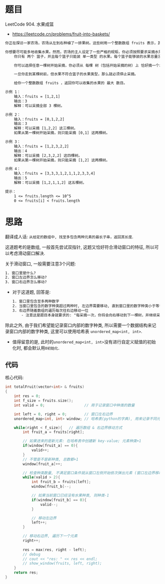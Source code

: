 # 题目
LeetCode 904. 水果成篮
- https://leetcode.cn/problems/fruit-into-baskets/
```txt
你正在探访一家农场，农场从左到右种植了一排果树。这些树用一个整数数组 fruits 表示，其中 fruits[i] 是第 i 棵树上的水果 种类 。

你想要尽可能多地收集水果。然而，农场的主人设定了一些严格的规矩，你必须按照要求采摘水果：
    你只有 两个 篮子，并且每个篮子只能装 单一类型 的水果。每个篮子能够装的水果总量没有限制。

    你可以选择任意一棵树开始采摘，你必须从 每棵 树（包括开始采摘的树）上 恰好摘一个水果 。采摘的水果应当符合篮子中的水果类型。每采摘一次，你将会向右移动到下一棵树，并继续采摘。

    一旦你走到某棵树前，但水果不符合篮子的水果类型，那么就必须停止采摘。

    给你一个整数数组 fruits ，返回你可以收集的水果的 最大 数目。

示例 1：
    输入：fruits = [1,2,1]
    输出：3
    解释：可以采摘全部 3 棵树。

示例 2：
    输入：fruits = [0,1,2,2]
    输出：3
    解释：可以采摘 [1,2,2] 这三棵树。
    如果从第一棵树开始采摘，则只能采摘 [0,1] 这两棵树。

示例 3：
    输入：fruits = [1,2,3,2,2]
    输出：4
    解释：可以采摘 [2,3,2,2] 这四棵树。
    如果从第一棵树开始采摘，则只能采摘 [1,2] 这两棵树。

示例 4：
    输入：fruits = [3,3,3,1,2,1,1,2,3,3,4]
    输出：5
    解释：可以采摘 [1,2,1,1,2] 这五棵树。

提示：
    1 <= fruits.length <= 10^5
    0 <= fruits[i] < fruits.length
```

# 思路
翻译成人话: `从给定的数组中, 找至多包含两种元素的最长子串，返回其长度`.

这道题考的是数组, 一般首先尝试双指针, 这题又恰好符合滑动窗口的特征, 所以可以考虑滑动窗口解决.

关于滑动窗口, 一般需要注意3个问题:
```txt
1. 窗口里是什么?
2. 窗口左边界怎么移动?
3. 窗口右边界怎么移动?
```

- 对于这道题, 回答是:
    ```txt
    1. 窗口里包含至多两种数字
    2. 当窗口里包含的数字种类超过两种时, 左边界需要移动, 直到窗口里的数字种类小于等于两种
    3. 右边界随着数组的遍历每次往右边移动一位
        - 注意这是题目本身就要求的: "每采摘一次，你将会向右移动到下一棵树，并继续采摘。"
    ```

除此之外, 由于我们希望能记录窗口内部的数字种类, 所以需要一个数据结构来记录窗口内部的数字种类, 这里可以使用哈希表 `unordered_map<int, int>`.
- 值得留意的是, 此时的`unordered_map<int, int>`没有进行自定义赋值的初始化时, 都会默认用`0初始化`. 

## 代码
核心代码:
```cpp
int totalFruit(vector<int> & fruits)
{
    int res = 0;
    int f_size = fruits.size();
    int valid = 0;                  // 用于记录窗口中种类的数量 

    int left = 0, right = 0;        // 窗口左右边界
    unordered_map<int, int> window; // 哈希表(python的字典), 用来记录不同元素的个数

    while(right < f_size){   // 遍历数组 & 右边界移动方式
        int fruit_a = fruits[right];

        // 如果进来的是新元素: 在哈希表中创建新 key-value; 元素种类+1
        if(window[fruit_a] == 0){
            valid++;
        }
        // 不管是不是新种类, 总数都+1
        window[fruit_a]++;

        // 检查种类数量, 不满足窗口条件就从窗口左侧开始依次弹出元素 (窗口左边界移动方式)
        while(valid > 2){
            int fruit_b = fruits[left];
            window[fruit_b]--;

            // 如果当前窗口已经没有水果种类, 则种类-1
            if(window[fruit_b] == 0){
                valid--;
            }

            // 移动左边界 
            left++;
        }

        // 移动右边界, 遍历下一个元素
        right++;
    
        res = max(res, right - left);
        // debug
        // cout << "res: " << res << endl;
        // show_window(fruits, left, right);
    }
    return res;
}
```
